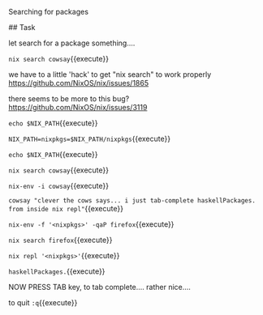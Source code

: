 Searching for packages

## Task

let search for a package something....

`nix search cowsay`{{execute}}

we have to a little 'hack' to get "nix search" to work properly
https://github.com/NixOS/nix/issues/1865

there seems to be more to this bug?
https://github.com/NixOS/nix/issues/3119


`echo $NIX_PATH`{{execute}}

`NIX_PATH=nixpkgs=$NIX_PATH/nixpkgs`{{execute}}

`echo $NIX_PATH`{{execute}}

`nix search cowsay`{{execute}}

`nix-env -i cowsay`{{execute}}

`cowsay "clever the cows says... i just tab-complete haskellPackages. from inside nix repl"`{{execute}}

`nix-env -f '<nixpkgs>' -qaP firefox`{{execute}}

`nix search firefox`{{execute}}

`nix repl '<nixpkgs>'`{{execute}}

`haskellPackages.`{{execute}}

NOW PRESS TAB key, to tab complete.... rather nice....

to quit
`:q`{{execute}}
